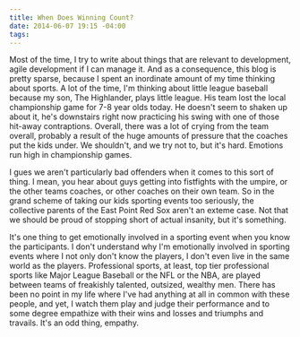 ```yaml
---
title: When Does Winning Count?
date: 2014-06-07 19:15 -04:00
tags:
---
```


Most of the time, I try to write about things that are relevant to development, agile development if I can manage it. And as a consequence, this blog is pretty sparse, because I spent an inordinate amount of my time thinking about sports. A lot of the time, I'm thinking about little league baseball because my son, The Highlander, plays little league. His team lost the local championship game for 7-8 year olds today. He doesn't seem to shaken up about it, he's downstairs right now practicing his swing with one of those hit-away contraptions. Overall, there was a lot of crying from the team overall, probably a result of the huge amounts of pressure that the coaches put the kids under. We shouldn't, and we try not to, but it's hard. Emotions run high in championship games.

I gues we aren't particularly bad offenders when it comes to this sort of thing. I mean, you hear about guys getting into fistfights with the umpire, or the other teams coaches, or other coaches on their own team. So in the grand scheme of taking our kids sporting events too seriously, the collective parents of the East Point Red Sox aren't an exteme case. Not that we should be proud of stopping short of actual insanity, but it's something.

It's one thing to get emotionally involved in a sporting event when you know the participants. I don't understand why I'm emotionally involved in sporting events where I not only don't know the players, I don't even live in the same world as the players. Professional sports, at least, top tier professional sports like Major League Baseball or the NFL or the NBA, are played between teams of freakishly talented, outsized, wealthy men. There has been no point in my life where I've had anything at all in common with these people, and yet, I watch them play and judge their performance and to some degree empathize with their wins and losses and triumphs and travails. It's an odd thing, empathy.
